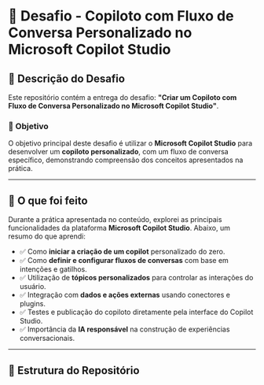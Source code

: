 # 🤖 Desafio - Copiloto com Fluxo de Conversa Personalizado no Microsoft Copilot Studio

## 📌 Descrição do Desafio

Este repositório contém a entrega do desafio: **"Criar um Copiloto com Fluxo de Conversa Personalizado no Microsoft Copilot Studio"**.

### 🎯 Objetivo

O objetivo principal deste desafio é utilizar o **Microsoft Copilot Studio** para desenvolver um **copiloto personalizado**, com um fluxo de conversa específico, demonstrando compreensão dos conceitos apresentados na prática.

---

## 🧠 O que foi feito

Durante a prática apresentada no conteúdo, explorei as principais funcionalidades da plataforma **Microsoft Copilot Studio**. Abaixo, um resumo do que aprendi:

- ✅ Como **iniciar a criação de um copilot** personalizado do zero.
- ✅ Como **definir e configurar fluxos de conversas** com base em intenções e gatilhos.
- ✅ Utilização de **tópicos personalizados** para controlar as interações do usuário.
- ✅ Integração com **dados e ações externas** usando conectores e plugins.
- ✅ Testes e publicação do copiloto diretamente pela interface do Copilot Studio.
- ✅ Importância da **IA responsável** na construção de experiências conversacionais.

---

## 📁 Estrutura do Repositório

